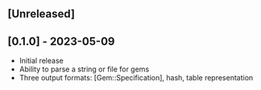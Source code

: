 ## [Unreleased]

## [0.1.0] - 2023-05-09

- Initial release
- Ability to parse a string or file for gems
- Three output formats: [Gem::Specification], hash, table representation

